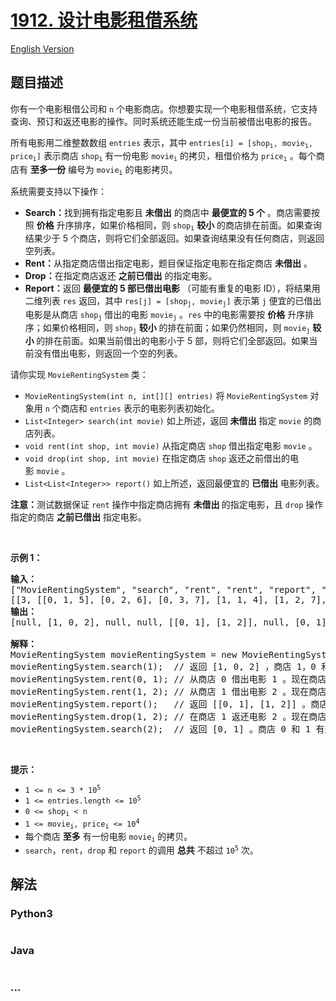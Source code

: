 # [1912. 设计电影租借系统](https://leetcode-cn.com/problems/design-movie-rental-system)

[English Version](https://github.com/yanglr/leetcode-ac/blob/master/assets/1900-1999/1912.Design%20Movie%20Rental%20System/README_EN.md)

## 题目描述

<!-- 这里写题目描述 -->

<p>你有一个电影租借公司和 <code>n</code> 个电影商店。你想要实现一个电影租借系统，它支持查询、预订和返还电影的操作。同时系统还能生成一份当前被借出电影的报告。</p>

<p>所有电影用二维整数数组 <code>entries</code> 表示，其中 <code>entries[i] = [shop<sub>i</sub>, movie<sub>i</sub>, price<sub>i</sub>]</code> 表示商店 <code>shop<sub>i</sub></code> 有一份电影 <code>movie<sub>i</sub></code> 的拷贝，租借价格为 <code>price<sub>i</sub></code> 。每个商店有 <strong>至多一份</strong> 编号为 <code>movie<sub>i</sub></code> 的电影拷贝。</p>

<p>系统需要支持以下操作：</p>

<ul>
	<li><strong>Search：</strong>找到拥有指定电影且 <strong>未借出</strong> 的商店中 <strong>最便宜的 5 个</strong> 。商店需要按照 <strong>价格</strong> 升序排序，如果价格相同，则 <code>shop<sub>i</sub></code> <strong>较小</strong> 的商店排在前面。如果查询结果少于 5 个商店，则将它们全部返回。如果查询结果没有任何商店，则返回空列表。</li>
	<li><strong>Rent：</strong>从指定商店借出指定电影，题目保证指定电影在指定商店 <strong>未借出</strong> 。</li>
	<li><strong>Drop：</strong>在指定商店返还 <strong>之前已借出</strong> 的指定电影。</li>
	<li><strong>Report：</strong>返回 <strong>最便宜的 5 部已借出电影</strong> （可能有重复的电影 ID），将结果用二维列表 <code>res</code> 返回，其中 <code>res[j] = [shop<sub>j</sub>, movie<sub>j</sub>]</code> 表示第 <code>j</code> 便宜的已借出电影是从商店 <code>shop<sub>j</sub></code> 借出的电影 <code>movie<sub>j</sub></code> 。<code>res</code> 中的电影需要按 <strong>价格</strong> 升序排序；如果价格相同，则<strong> </strong><code>shop<sub>j</sub></code> <strong>较小</strong> 的排在前面；如果仍然相同，则 <code>movie<sub>j</sub></code> <strong>较小 </strong>的排在前面。如果当前借出的电影小于 5 部，则将它们全部返回。如果当前没有借出电影，则返回一个空的列表。</li>
</ul>

<p>请你实现 <code>MovieRentingSystem</code> 类：</p>

<ul>
	<li><code>MovieRentingSystem(int n, int[][] entries)</code> 将 <code>MovieRentingSystem</code> 对象用 <code>n</code> 个商店和 <code>entries</code> 表示的电影列表初始化。</li>
	<li><code>List&lt;Integer&gt; search(int movie)</code> 如上所述，返回 <strong>未借出</strong> 指定 <code>movie</code> 的商店列表。</li>
	<li><code>void rent(int shop, int movie)</code> 从指定商店 <code>shop</code> 借出指定电影 <code>movie</code> 。</li>
	<li><code>void drop(int shop, int movie)</code> 在指定商店 <code>shop</code> 返还之前借出的电影 <code>movie</code> 。</li>
	<li><code>List&lt;List&lt;Integer&gt;&gt; report()</code> 如上所述，返回最便宜的 <strong>已借出</strong> 电影列表。</li>
</ul>

<p><strong>注意：</strong>测试数据保证 <code>rent</code> 操作中指定商店拥有 <strong>未借出 </strong>的指定电影，且 <code>drop</code> 操作指定的商店 <strong>之前已借出</strong> 指定电影。</p>

<p> </p>

<p><strong>示例 1：</strong></p>

<pre>
<strong>输入：</strong>
["MovieRentingSystem", "search", "rent", "rent", "report", "drop", "search"]
[[3, [[0, 1, 5], [0, 2, 6], [0, 3, 7], [1, 1, 4], [1, 2, 7], [2, 1, 5]]], [1], [0, 1], [1, 2], [], [1, 2], [2]]
<strong>输出：</strong>
[null, [1, 0, 2], null, null, [[0, 1], [1, 2]], null, [0, 1]]

<strong>解释：</strong>
MovieRentingSystem movieRentingSystem = new MovieRentingSystem(3, [[0, 1, 5], [0, 2, 6], [0, 3, 7], [1, 1, 4], [1, 2, 7], [2, 1, 5]]);
movieRentingSystem.search(1);  // 返回 [1, 0, 2] ，商店 1，0 和 2 有未借出的 ID 为 1 的电影。商店 1 最便宜，商店 0 和 2 价格相同，所以按商店编号排序。
movieRentingSystem.rent(0, 1); // 从商店 0 借出电影 1 。现在商店 0 未借出电影编号为 [2,3] 。
movieRentingSystem.rent(1, 2); // 从商店 1 借出电影 2 。现在商店 1 未借出的电影编号为 [1] 。
movieRentingSystem.report();   // 返回 [[0, 1], [1, 2]] 。商店 0 借出的电影 1 最便宜，然后是商店 1 借出的电影 2 。
movieRentingSystem.drop(1, 2); // 在商店 1 返还电影 2 。现在商店 1 未借出的电影编号为 [1,2] 。
movieRentingSystem.search(2);  // 返回 [0, 1] 。商店 0 和 1 有未借出的 ID 为 2 的电影。商店 0 最便宜，然后是商店 1 。
</pre>

<p> </p>

<p><strong>提示：</strong></p>

<ul>
	<li><code>1 <= n <= 3 * 10<sup>5</sup></code></li>
	<li><code>1 <= entries.length <= 10<sup>5</sup></code></li>
	<li><code>0 <= shop<sub>i</sub> < n</code></li>
	<li><code>1 <= movie<sub>i</sub>, price<sub>i</sub> <= 10<sup>4</sup></code></li>
	<li>每个商店 <strong>至多</strong> 有一份电影 <code>movie<sub>i</sub></code> 的拷贝。</li>
	<li><code>search</code>，<code>rent</code>，<code>drop</code> 和 <code>report</code> 的调用 <strong>总共</strong> 不超过 <code>10<sup>5</sup></code> 次。</li>
</ul>


## 解法

<!-- 这里可写通用的实现逻辑 -->

<!-- tabs:start -->

### **Python3**

<!-- 这里可写当前语言的特殊实现逻辑 -->

```python

```

### **Java**

<!-- 这里可写当前语言的特殊实现逻辑 -->

```java

```

### **...**

```

```

<!-- tabs:end -->
